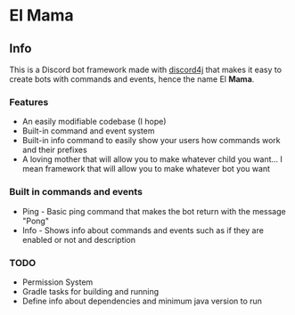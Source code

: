 # El Mama
## Info
This is a Discord bot framework made with [discord4j](https://discord4j.com/) that makes it easy to create bots with commands and events, hence the name El **Mama**.

### Features
- An easily modifiable codebase (I hope)
- Built-in command and event system
- Built-in info command to easily show your users how commands work and their prefixes
- A loving mother that will allow you to make whatever child you want... I mean framework that will allow you to make whatever bot you want
### Built in commands and events
- Ping - Basic ping command that makes the bot return with the message "Pong"
- Info - Shows info about commands and events such as if they are enabled or not and description
### TODO
- Permission System
- Gradle tasks for building and running
- Define info about dependencies and minimum java version to run
